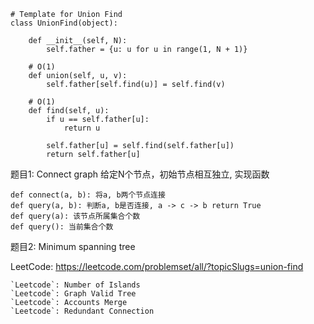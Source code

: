 
```
# Template for Union Find
class UnionFind(object):

    def __init__(self, N):
        self.father = {u: u for u in range(1, N + 1)}

    # O(1)
    def union(self, u, v):
        self.father[self.find(u)] = self.find(v)
    
    # O(1)
    def find(self, u):
        if u == self.father[u]:
            return u
        
        self.father[u] = self.find(self.father[u])
        return self.father[u]
```


题目1: Connect graph
给定N个节点，初始节点相互独立, 实现函数
```
def connect(a, b): 将a, b两个节点连接
def query(a, b): 判断a, b是否连接, a -> c -> b return True
def query(a): 该节点所属集合个数
def query(): 当前集合个数
```

题目2: Minimum spanning tree

LeetCode: https://leetcode.com/problemset/all/?topicSlugs=union-find
```
`Leetcode`: Number of Islands
`Leetcode`: Graph Valid Tree
`Leetcode`: Accounts Merge
`Leetcode`: Redundant Connection
```